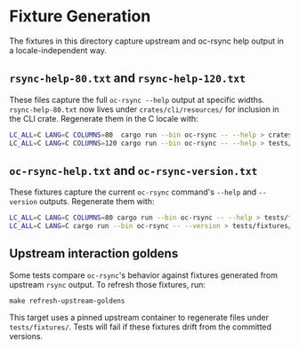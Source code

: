 # Fixture Generation

The fixtures in this directory capture upstream and oc-rsync help output in a
locale-independent way.


## `rsync-help-80.txt` and `rsync-help-120.txt`

These files capture the full `oc-rsync --help` output at specific widths.
`rsync-help-80.txt` now lives under `crates/cli/resources/` for inclusion in the
CLI crate. Regenerate them in the C locale with:

```sh
LC_ALL=C LANG=C COLUMNS=80  cargo run --bin oc-rsync -- --help > crates/cli/resources/rsync-help-80.txt
LC_ALL=C LANG=C COLUMNS=120 cargo run --bin oc-rsync -- --help > tests/fixtures/rsync-help-120.txt
```

## `oc-rsync-help.txt` and `oc-rsync-version.txt`

These fixtures capture the current `oc-rsync` command's `--help` and `--version`
outputs. Regenerate them with:

```sh
LC_ALL=C LANG=C COLUMNS=80 cargo run --bin oc-rsync -- --help > tests/fixtures/oc-rsync-help.txt
LC_ALL=C LANG=C cargo run --bin oc-rsync -- --version > tests/fixtures/oc-rsync-version.txt
```

## Upstream interaction goldens

Some tests compare `oc-rsync`'s behavior against fixtures generated from
upstream `rsync` output.  To refresh those fixtures, run:

```
make refresh-upstream-goldens
```

This target uses a pinned upstream container to regenerate files under
`tests/fixtures/`.  Tests will fail if these fixtures drift from the committed
versions.

